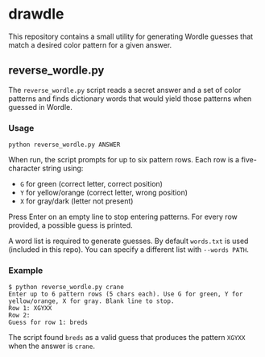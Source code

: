 # drawdle

This repository contains a small utility for generating Wordle guesses that match a desired color pattern for a given answer.

## reverse_wordle.py

The `reverse_wordle.py` script reads a secret answer and a set of color patterns and finds dictionary words that would yield those patterns when guessed in Wordle.

### Usage

```
python reverse_wordle.py ANSWER
```

When run, the script prompts for up to six pattern rows. Each row is a five-character string using:

- `G` for green (correct letter, correct position)
- `Y` for yellow/orange (correct letter, wrong position)
- `X` for gray/dark (letter not present)

Press Enter on an empty line to stop entering patterns. For every row provided, a possible guess is printed.

A word list is required to generate guesses. By default `words.txt` is used (included in this repo). You can specify a different list with `--words PATH`.

### Example

```
$ python reverse_wordle.py crane
Enter up to 6 pattern rows (5 chars each). Use G for green, Y for yellow/orange, X for gray. Blank line to stop.
Row 1: XGYXX
Row 2:
Guess for row 1: breds
```

The script found `breds` as a valid guess that produces the pattern `XGYXX` when the answer is `crane`.
